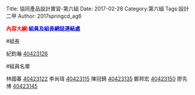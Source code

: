 Title: 協同產品設計實習-第六組
Date: 2017-02-28
Category:第六組
Tags:設計二甲
Author: 2017springcd_ag6

<b><font color="red">內容大綱:</font></b><b><font color="blue">組員及組長網誌連結處</font></b>

<!-- PELICAN_END_SUMMARY -->

#組長

紀鈞瀚 [40423126](https://40423126.github.io/2017springcd_hw/blog/index.html)

#組員名單

林國蓁 [40423122](https://40423122.github.io/2017springcd_hw/blog/index.html)
李尚瑋 [40423115](https://40423115.github.io/2017springcd_hw/blog/index.html)
陳冠錡 [40423135](https://40423135.github.io/2017springcd_hw/blog/index.html)
鄭邦宏 [40423150](https://40423150.github.io/2017springcd_hw/blog/index.html)
廖先博 [40423145](https://40423145.github.io/2017springcd_hw/blog/index.html)